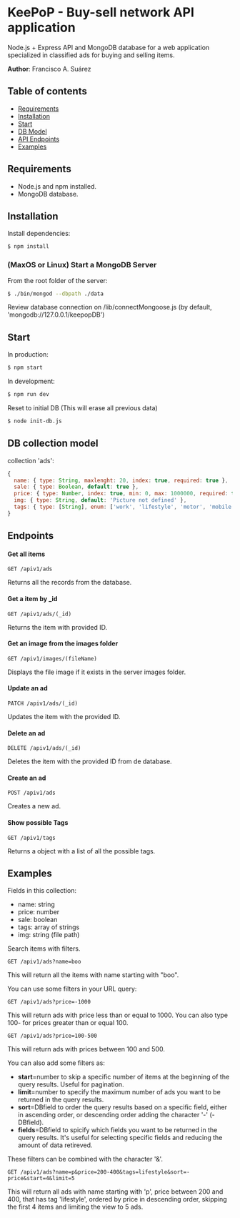 # KeePoP - Buy-sell network API application

Node.js + Express API and MongoDB database for a web application specialized in classified ads for buying and selling items.

**Author**: Francisco A. Suárez

## Table of contents

- [Requirements](#requirements)
- [Installation](#Installation)
- [Start](#Start)
- [DB Model](#db-collection-model)
- [API Endpoints](#Endpoints)
- [Examples](#examples)

## Requirements

- Node.js and npm installed.
- MongoDB database.

## Installation

Install dependencies:

```sh
$ npm install
```

### (MaxOS or Linux) Start a MongoDB Server

From the root folder of the server:

```sh
$ ./bin/mongod --dbpath ./data
```

Review database connection on /lib/connectMongoose.js
(by default, 'mongodb://127.0.0.1/keepopDB')

## Start

In production:

```sh
$ npm start
```

In development:

```sh
$ npm run dev
```

Reset to initial DB
(This will erase all previous data)

```sh
$ node init-db.js
```

## DB collection model
collection 'ads':

```js
{
  name: { type: String, maxlenght: 20, index: true, required: true },
  sale: { type: Boolean, default: true },
  price: { type: Number, index: true, min: 0, max: 1000000, required: true },
  img: { type: String, default: 'Picture not defined' },
  tags: { type: [String], enum: ['work', 'lifestyle', 'motor', 'mobile'] }
}
```
## Endpoints

#### Get all items

```http
GET /apiv1/ads
```
Returns all the records from the database.

#### Get a item by _id

```http
GET /apiv1/ads/(_id)
```
Returns the item with provided ID.

#### Get an image from the images folder

```http
GET /apiv1/images/(fileName)
```
Displays the file image if it exists in the server images folder.

#### Update an ad
```http
PATCH /apiv1/ads/(_id)
```
Updates the item with the provided ID.

#### Delete an ad
```http
DELETE /apiv1/ads/(_id)
```
Deletes the item with the provided ID from de database.

#### Create an ad
```http
POST /apiv1/ads
```
Creates a new ad.
#### Show possible Tags

```http
GET /apiv1/tags
```
Returns a object with a list of all the possible tags.

## Examples
Fields in this collection: 
- name: string
- price: number
- sale: boolean
- tags: array of strings
- img: string (file path)

Search items with filters.

```http
GET /apiv1/ads?name=boo
```
This will return all the items with name starting with "boo".

You can use some filters in your URL query:
```http
GET /apiv1/ads?price=-1000
```
This will return ads with price less than or equal to 1000. You can also type 100- for prices greater than or equal 100.
```http
GET /apiv1/ads?price=100-500
```
This will return ads with prices between 100 and 500.

You can also add some filters as:
- **start**=number to skip a specific number of items at the beginning of the query results. Useful for pagination.
- **limit**=number to specify the maximum number of ads you want to be returned in the query results.
- **sort**=DBfield to order the query results based on a specific field, either in ascending order, or descending order adding the character '-' (-DBfield).
- **fields**=DBfield to spicify which fields you want to be returned in the query results. It's useful for selecting specific fields and reducing the amount of data retireved.

These filters can be combined with the character '&'.

```http
GET /apiv1/ads?name=p&price=200-400&tags=lifestyle&sort=-price&start=4&limit=5
```
This will return all ads with name starting with 'p', price between 200 and 400, that has tag 'lifestyle', ordered by price in descending order, skipping the first 4 items and limiting the view to 5 ads.
